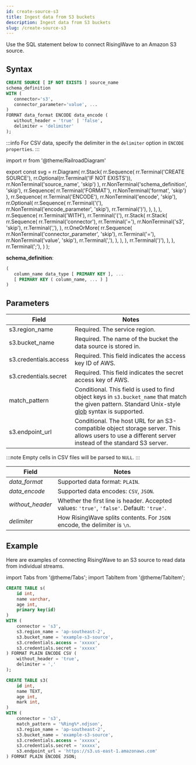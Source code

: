 ```yaml
---
id: create-source-s3
title: Ingest data from S3 buckets
description: Ingest data from S3 buckets
slug: /create-source-s3
---
```


<head>
  <link rel="canonical" href="https://docs.risingwave.com/docs/current/create-source-s3/" />
</head>

Use the SQL statement below to connect RisingWave to an Amazon S3 source.

## Syntax

```sql
CREATE SOURCE [ IF NOT EXISTS ] source_name
schema_definition
WITH (
   connector='s3',
   connector_parameter='value', ...
)
FORMAT data_format ENCODE data_encode (
   without_header = 'true' | 'false',
   delimiter = 'delimiter'
);
```

:::info
For CSV data, specify the delimiter in the `delimiter` option in `ENCODE properties`.
:::

import rr from '@theme/RailroadDiagram'

export const svg = rr.Diagram(
rr.Stack(
rr.Sequence(
rr.Terminal('CREATE SOURCE'),
rr.Optional(rr.Terminal('IF NOT EXISTS')),
rr.NonTerminal('source_name', 'skip')
),
rr.NonTerminal('schema_definition', 'skip'),
rr.Sequence(
rr.Terminal('FORMAT'),
rr.NonTerminal('format', 'skip')
),
rr.Sequence(
rr.Terminal('ENCODE'),
rr.NonTerminal('encode', 'skip'),
rr.Optional(
rr.Sequence(
rr.Terminal('('),
rr.NonTerminal('encode_parameter', 'skip'),
rr.Terminal(')'),
),
),
),
rr.Sequence(
rr.Terminal('WITH'),
rr.Terminal('('),
rr.Stack(
rr.Stack(
rr.Sequence(
rr.Terminal('connector'),
rr.Terminal('='),
rr.NonTerminal('s3', 'skip'),
rr.Terminal(','),
),
rr.OneOrMore(
rr.Sequence(
rr.NonTerminal('connector_parameter', 'skip'),
rr.Terminal('='),
rr.NonTerminal('value', 'skip'),
rr.Terminal(','),
),
),
),
rr.Terminal(')'),
),
),
rr.Terminal(';'),
)
);

<Drawer SVG={svg} />

**schema_definition**:

```sql
(
   column_name data_type [ PRIMARY KEY ], ...
   [ PRIMARY KEY ( column_name, ... ) ]
)
```

## Parameters

| Field                 | Notes                                                                                                                                                                                                     |
| --------------------- | --------------------------------------------------------------------------------------------------------------------------------------------------------------------------------------------------------- |
| s3.region_name        | Required. The service region.                                                                                                                                                                             |
| s3.bucket_name        | Required. The name of the bucket the data source is stored in.                                                                                                                                            |
| s3.credentials.access | Required. This field indicates the access key ID of AWS.                                                                                                                                                  |
| s3.credentials.secret | Required. This field indicates the secret access key of AWS.                                                                                                                                              |
| match_pattern         | Conditional. This field is used to find object keys in `s3.bucket_name` that match the given pattern. Standard Unix-style [glob](<https://en.wikipedia.org/wiki/Glob_(programming)>) syntax is supported. |
| s3.endpoint_url       | Conditional. The host URL for an S3-compatible object storage server. This allows users to use a different server instead of the standard S3 server.                                                      |

:::note
Empty cells in CSV files will be parsed to `NULL`.
:::

| Field            | Notes                                                                                      |
| ---------------- | ------------------------------------------------------------------------------------------ |
| _data_format_    | Supported data format: `PLAIN`.                                                            |
| _data_encode_    | Supported data encodes: `CSV`, `JSON`.                                                     |
| _without_header_ | Whether the first line is header. Accepted values: `'true'`, `'false'`. Default: `'true'`. |
| _delimiter_      | How RisingWave splits contents. For `JSON` encode, the delimiter is `\n`.                  |

## Example

Here are examples of connecting RisingWave to an S3 source to read data from individual streams.

import Tabs from '@theme/Tabs';
import TabItem from '@theme/TabItem';

<Tabs>
<TabItem value="csv" label="CSV" default>

```sql
CREATE TABLE s(
    id int,
    name varchar,
    age int,
    primary key(id)
)
WITH (
    connector = 's3',
    s3.region_name = 'ap-southeast-2',
    s3.bucket_name = 'example-s3-source',
    s3.credentials.access = 'xxxxx',
    s3.credentials.secret = 'xxxxx'
) FORMAT PLAIN ENCODE CSV (
    without_header = 'true',
    delimiter = ','
);
```

</TabItem>
<TabItem value="json" label="JSON" default>

```sql
CREATE TABLE s3(
    id int,
    name TEXT,
    age int,
    mark int,
)
WITH (
    connector = 's3',
    match_pattern = '%Ring%*.ndjson',
    s3.region_name = 'ap-southeast-2',
    s3.bucket_name = 'example-s3-source',
    s3.credentials.access = 'xxxxx',
    s3.credentials.secret = 'xxxxx',
    s3.endpoint_url = 'https://s3.us-east-1.amazonaws.com'
) FORMAT PLAIN ENCODE JSON;
```

</TabItem>
</Tabs>
